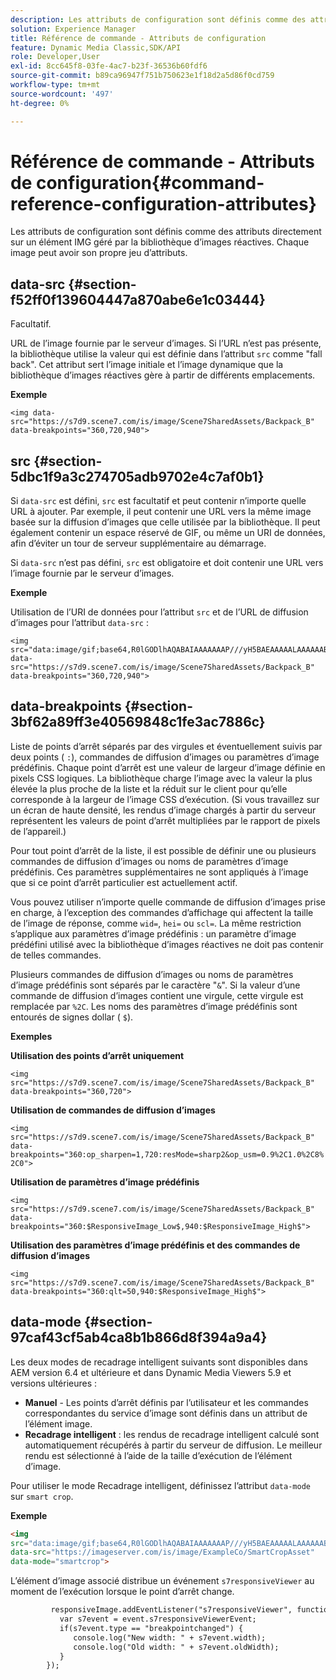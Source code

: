 ```yaml
---
description: Les attributs de configuration sont définis comme des attributs directement sur un élément IMG géré par la bibliothèque d’images réactives. Chaque image peut avoir son propre jeu d’attributs.
solution: Experience Manager
title: Référence de commande - Attributs de configuration
feature: Dynamic Media Classic,SDK/API
role: Developer,User
exl-id: 8cc645f8-03fe-4ac7-b23f-36536b60fdf6
source-git-commit: b89ca96947f751b750623e1f18d2a5d86f0cd759
workflow-type: tm+mt
source-wordcount: '497'
ht-degree: 0%

---
```


# Référence de commande - Attributs de configuration{#command-reference-configuration-attributes}

Les attributs de configuration sont définis comme des attributs directement sur un élément IMG géré par la bibliothèque d’images réactives. Chaque image peut avoir son propre jeu d’attributs.

## data-src {#section-f52ff0f139604447a870abe6e1c03444}

Facultatif.

URL de l’image fournie par le serveur d’images. Si l’URL n’est pas présente, la bibliothèque utilise la valeur qui est définie dans l’attribut `src` comme &quot;fall back&quot;. Cet attribut sert l’image initiale et l’image dynamique que la bibliothèque d’images réactives gère à partir de différents emplacements.

**Exemple**

```
<img data-src="https://s7d9.scene7.com/is/image/Scene7SharedAssets/Backpack_B" data-breakpoints="360,720,940">
```

## src {#section-5dbc1f9a3c274705adb9702e4c7af0b1}

Si `data-src` est défini, `src` est facultatif et peut contenir n’importe quelle URL à ajouter. Par exemple, il peut contenir une URL vers la même image basée sur la diffusion d’images que celle utilisée par la bibliothèque. Il peut également contenir un espace réservé de GIF, ou même un URI de données, afin d’éviter un tour de serveur supplémentaire au démarrage.

Si `data-src` n’est pas défini, `src` est obligatoire et doit contenir une URL vers l’image fournie par le serveur d’images.

**Exemple**

Utilisation de l’URI de données pour l’attribut `src` et de l’URL de diffusion d’images pour l’attribut `data-src` :

```
<img src="data:image/gif;base64,R0lGODlhAQABAIAAAAAAAP///yH5BAEAAAAALAAAAAABAAEAAAIBRAA7" data-src="https://s7d9.scene7.com/is/image/Scene7SharedAssets/Backpack_B" data-breakpoints="360,720,940">
```

## data-breakpoints {#section-3bf62a89ff3e40569848c1fe3ac7886c}

Liste de points d’arrêt séparés par des virgules et éventuellement suivis par deux points ( `:`), commandes de diffusion d’images ou paramètres d’image prédéfinis. Chaque point d’arrêt est une valeur de largeur d’image définie en pixels CSS logiques. La bibliothèque charge l’image avec la valeur la plus élevée la plus proche de la liste et la réduit sur le client pour qu’elle corresponde à la largeur de l’image CSS d’exécution. (Si vous travaillez sur un écran de haute densité, les rendus d’image chargés à partir du serveur représentent les valeurs de point d’arrêt multipliées par le rapport de pixels de l’appareil.)

Pour tout point d’arrêt de la liste, il est possible de définir une ou plusieurs commandes de diffusion d’images ou noms de paramètres d’image prédéfinis. Ces paramètres supplémentaires ne sont appliqués à l’image que si ce point d’arrêt particulier est actuellement actif.

Vous pouvez utiliser n’importe quelle commande de diffusion d’images prise en charge, à l’exception des commandes d’affichage qui affectent la taille de l’image de réponse, comme `wid=`, `hei=` ou `scl=`. La même restriction s’applique aux paramètres d’image prédéfinis : un paramètre d’image prédéfini utilisé avec la bibliothèque d’images réactives ne doit pas contenir de telles commandes.

Plusieurs commandes de diffusion d’images ou noms de paramètres d’image prédéfinis sont séparés par le caractère &quot;`&`&quot;. Si la valeur d’une commande de diffusion d’images contient une virgule, cette virgule est remplacée par `%2C`. Les noms des paramètres d’image prédéfinis sont entourés de signes dollar ( `$`).

**Exemples**

**Utilisation des points d’arrêt uniquement**

`<img src="https://s7d9.scene7.com/is/image/Scene7SharedAssets/Backpack_B" data-breakpoints="360,720">`

**Utilisation de commandes de diffusion d’images**

`<img src="https://s7d9.scene7.com/is/image/Scene7SharedAssets/Backpack_B" data-breakpoints="360:op_sharpen=1,720:resMode=sharp2&op_usm=0.9%2C1.0%2C8%2C0">`

**Utilisation de paramètres d’image prédéfinis**

`<img src="https://s7d9.scene7.com/is/image/Scene7SharedAssets/Backpack_B" data-breakpoints="360:$ResponsiveImage_Low$,940:$ResponsiveImage_High$">`

**Utilisation des paramètres d’image prédéfinis et des commandes de diffusion d’images**

`<img src="https://s7d9.scene7.com/is/image/Scene7SharedAssets/Backpack_B" data-breakpoints="360:qlt=50,940:$ResponsiveImage_High$">`

## data-mode {#section-97caf43cf5ab4ca8b1b866d8f394a9a4}

Les deux modes de recadrage intelligent suivants sont disponibles dans AEM version 6.4 et ultérieure et dans Dynamic Media Viewers 5.9 et versions ultérieures :

* **Manuel** - Les points d’arrêt définis par l’utilisateur et les commandes correspondantes du service d’image sont définis dans un attribut de l’élément image.
* **Recadrage intelligent** : les rendus de recadrage intelligent calculé sont automatiquement récupérés à partir du serveur de diffusion. Le meilleur rendu est sélectionné à l’aide de la taille d’exécution de l’élément d’image.

Pour utiliser le mode Recadrage intelligent, définissez l’attribut `data-mode` sur `smart crop`.

**Exemple**

```html {.line-numbers}
<img 
src="data:image/gif;base64,R0lGODlhAQABAIAAAAAAAP///yH5BAEAAAAALAAAAAABAAEAAAIBRAA7" 
data-src="https://imageserver.com/is/image/ExampleCo/SmartCropAsset" 
data-mode="smartcrop">
```

L’élément d’image associé distribue un événement `s7responsiveViewer` au moment de l’exécution lorsque le point d’arrêt change.

```html {.line-numbers}
         responsiveImage.addEventListener("s7responsiveViewer", function (event) { 
           var s7event = event.s7responsiveViewerEvent; 
           if(s7event.type == "breakpointchanged") { 
              console.log("New width: " + s7event.width); 
              console.log("Old width: " + s7event.oldWidth); 
           } 
        });
```
